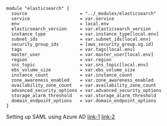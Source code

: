     module "elasticsearch" {
      source                    = "../_modules/elasticsearch"
      service                   = var.service
      env                       = local.env
      elasticsearch_version     = var.elasticsearch_version
      instance_type             = var.instance_type[local.env]
      subnet_ids                = var.subnet_ids[local.env]
      security_group_ids        = [aws_security_group.sg.id]
      tags                      = var.tags[local.env]
      master_user               = var.master_user[local.env]
      region                    = var.region
      sns_topic                 = var.sns_topic[local.env]
      ebs_volume_size           = var.ebs_volume_size
      instance_count            = var.instance_count
      zone_awareness_enabled    = var.zone_awareness_enabled
      availability_zone_count   = var.availability_zone_count
      advanced_security_options = var.advanced_security_options
      storage_alarm_threshold   = var.storage_alarm_threshold
      domain_endpoint_options   = var.domain_endpoint_options
    }
Setting up SAML using Azure AD
[link-1](https://opster.com/guides/opensearch/opensearch-security/how-to-set-up-single-sign-on-using-active-directory-in-opensearch/)
[link-2](https://isar-nasimov.medium.com/aws-opensearch-saml-2-0-sso-via-azure-active-directory-cb68bc5b2c5d)